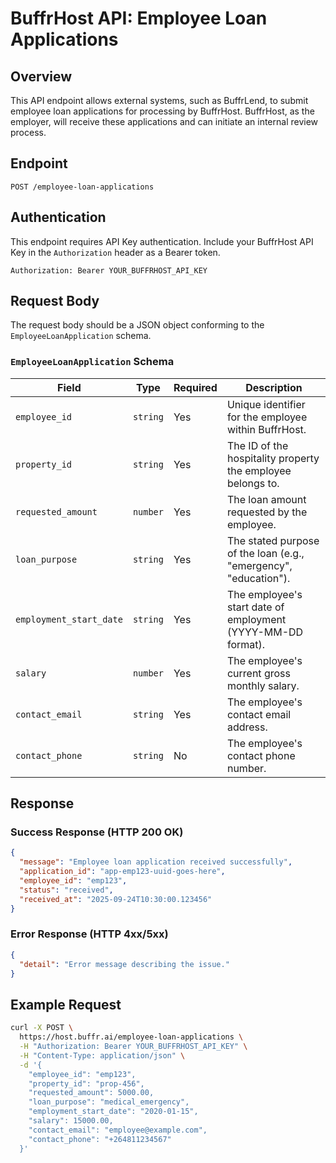 # BuffrHost API: Employee Loan Applications

## Overview
This API endpoint allows external systems, such as BuffrLend, to submit employee loan applications for processing by BuffrHost. BuffrHost, as the employer, will receive these applications and can initiate an internal review process.

## Endpoint
`POST /employee-loan-applications`

## Authentication
This endpoint requires API Key authentication. Include your BuffrHost API Key in the `Authorization` header as a Bearer token.

`Authorization: Bearer YOUR_BUFFRHOST_API_KEY`

## Request Body
The request body should be a JSON object conforming to the `EmployeeLoanApplication` schema.

### `EmployeeLoanApplication` Schema
| Field                     | Type      | Required | Description                                                              |
|---------------------------|-----------|----------|--------------------------------------------------------------------------|
| `employee_id`             | `string`  | Yes      | Unique identifier for the employee within BuffrHost.                     |
| `property_id`             | `string`  | Yes      | The ID of the hospitality property the employee belongs to.              |
| `requested_amount`        | `number`  | Yes      | The loan amount requested by the employee.                               |
| `loan_purpose`            | `string`  | Yes      | The stated purpose of the loan (e.g., "emergency", "education").       |
| `employment_start_date`   | `string`  | Yes      | The employee's start date of employment (YYYY-MM-DD format).             |
| `salary`                  | `number`  | Yes      | The employee's current gross monthly salary.                             |
| `contact_email`           | `string`  | Yes      | The employee's contact email address.                                    |
| `contact_phone`           | `string`  | No       | The employee's contact phone number.                                     |

## Response

### Success Response (HTTP 200 OK)
```json
{
  "message": "Employee loan application received successfully",
  "application_id": "app-emp123-uuid-goes-here",
  "employee_id": "emp123",
  "status": "received",
  "received_at": "2025-09-24T10:30:00.123456"
}
```

### Error Response (HTTP 4xx/5xx)
```json
{
  "detail": "Error message describing the issue."
}
```

## Example Request
```bash
curl -X POST \
  https://host.buffr.ai/employee-loan-applications \
  -H "Authorization: Bearer YOUR_BUFFRHOST_API_KEY" \
  -H "Content-Type: application/json" \
  -d '{ 
    "employee_id": "emp123",
    "property_id": "prop-456",
    "requested_amount": 5000.00,
    "loan_purpose": "medical_emergency",
    "employment_start_date": "2020-01-15",
    "salary": 15000.00,
    "contact_email": "employee@example.com",
    "contact_phone": "+264811234567"
  }'
```
